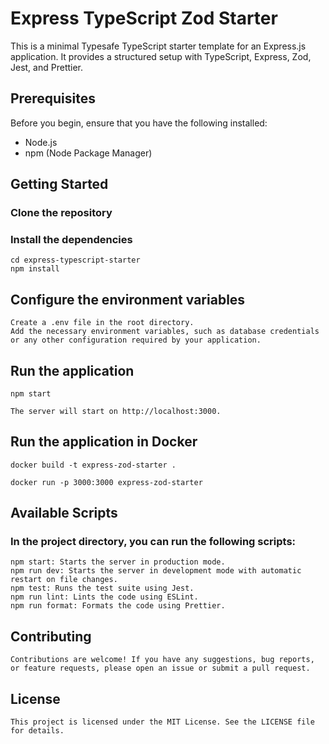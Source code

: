 # Express TypeScript Zod Starter

This is a minimal Typesafe TypeScript starter template for an Express.js application. It provides a structured setup with TypeScript, Express, Zod, Jest, and Prettier.

## Prerequisites

Before you begin, ensure that you have the following installed:

- Node.js
- npm (Node Package Manager)

## Getting Started

### Clone the repository

### Install the dependencies

    cd express-typescript-starter
    npm install

## Configure the environment variables

    Create a .env file in the root directory.
    Add the necessary environment variables, such as database credentials or any other configuration required by your application.

## Run the application

    npm start

    The server will start on http://localhost:3000.

## Run the application in Docker

    docker build -t express-zod-starter .

    docker run -p 3000:3000 express-zod-starter

## Available Scripts

### In the project directory, you can run the following scripts:

    npm start: Starts the server in production mode.
    npm run dev: Starts the server in development mode with automatic restart on file changes.
    npm test: Runs the test suite using Jest.
    npm run lint: Lints the code using ESLint.
    npm run format: Formats the code using Prettier.

## Contributing

    Contributions are welcome! If you have any suggestions, bug reports, or feature requests, please open an issue or submit a pull request.

## License

    This project is licensed under the MIT License. See the LICENSE file for details.
